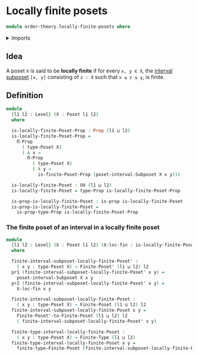 # Locally finite posets

```agda
module order-theory.locally-finite-posets where
```

<details><summary>Imports</summary>

```agda
open import foundation.dependent-pair-types
open import foundation.propositions
open import foundation.universe-levels

open import foundation-core.cartesian-product-types
open import foundation-core.decidable-propositions

open import order-theory.finite-posets
open import order-theory.finite-preorders
open import order-theory.interval-subposets
open import order-theory.posets

open import univalent-combinatorics.finite-types
```

</details>

## Idea

A poset `X` is said to be **locally finite** if for every `x, y ∈ X`, the
[interval subposet](order-theory.interval-subposets.md) `[x, y]` consisting of
`z : X` such that `x ≤ z ≤ y`, is finite.

## Definition

```agda
module _
  {l1 l2 : Level} (X : Poset l1 l2)
  where

  is-locally-finite-Poset-Prop : Prop (l1 ⊔ l2)
  is-locally-finite-Poset-Prop =
    Π-Prop
      ( type-Poset X)
      ( λ x →
        Π-Prop
          ( type-Poset X)
          ( λ y →
            is-finite-Poset-Prop (poset-interval-Subposet X x y)))

  is-locally-finite-Poset : UU (l1 ⊔ l2)
  is-locally-finite-Poset = type-Prop is-locally-finite-Poset-Prop

  is-prop-is-locally-finite-Poset : is-prop is-locally-finite-Poset
  is-prop-is-locally-finite-Poset =
    is-prop-type-Prop is-locally-finite-Poset-Prop
```

### The finite poset of an interval in a locally finite poset

```agda
module _
  {l1 l2 : Level} (X : Poset l1 l2) (X-loc-fin : is-locally-finite-Poset X)
  where

  finite-interval-subposet-locally-finite-Poset' :
    ( x y : type-Poset X) → Finite-Poset' (l1 ⊔ l2) l2
  pr1 (finite-interval-subposet-locally-finite-Poset' x y) =
    poset-interval-Subposet X x y
  pr2 (finite-interval-subposet-locally-finite-Poset' x y) =
    X-loc-fin x y

  finite-interval-subposet-locally-finite-Poset :
    ( x y : type-Poset X) → Finite-Poset (l1 ⊔ l2) l2
  finite-interval-subposet-locally-finite-Poset x y =
    Finite-Poset'-to-Finite-Poset (l1 ⊔ l2) l2
    ( finite-interval-subposet-locally-finite-Poset' x y)

  finite-type-interval-locally-finite-Poset :
    ( x y : type-Poset X) → Finite-Type (l1 ⊔ l2)
  finite-type-interval-locally-finite-Poset x y =
    finite-type-Finite-Poset (finite-interval-subposet-locally-finite-Poset x y)
```
